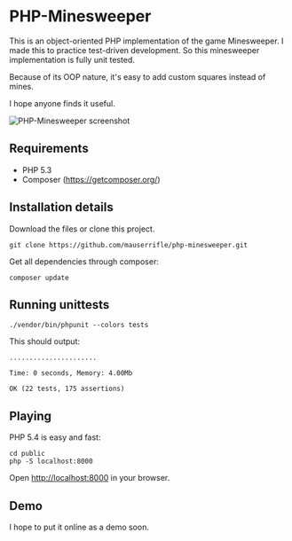 # PHP-Minesweeper

This is an object-oriented PHP implementation of the game Minesweeper. I made
this to practice test-driven development. So this minesweeper implementation is
fully unit tested.

Because of its OOP nature, it's easy to add custom squares instead of mines.

I hope anyone finds it useful.

![PHP-Minesweeper screenshot](https://raw.github.com/mauserrifle/php-minesweeper/master/screenshot.png "PHP-Minesweeper screenshot")

## Requirements

* PHP 5.3
* Composer (https://getcomposer.org/)

## Installation details

Download the files or clone this project.

    git clone https://github.com/mauserrifle/php-minesweeper.git

Get all dependencies through composer:

    composer update

## Running unittests

    ./vendor/bin/phpunit --colors tests


This should output:

    ......................

    Time: 0 seconds, Memory: 4.00Mb

    OK (22 tests, 175 assertions)

## Playing

PHP 5.4 is easy and fast:

    cd public
    php -S localhost:8000

Open <http://localhost:8000> in your browser.

## Demo

I hope to put it online as a demo soon.
